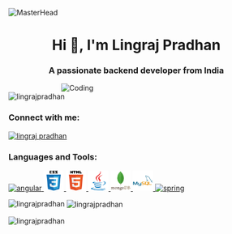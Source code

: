 ![MasterHead](https://d3mxt5v3yxgcsr.cloudfront.net/courses/7141/course_7141_image.png)
<h1 align="center">Hi 👋, I'm Lingraj Pradhan</h1>
<h3 align="center">A passionate backend developer from India</h3>
<img align="right" alt="Coding" width="400" src="https://media1.giphy.com/media/qgQUggAC3Pfv687qPC/giphy.gif">


<p align="left"> <img src="https://komarev.com/ghpvc/?username=lingrajpradhan&label=Profile%20views&color=0e75b6&style=flat" alt="lingrajpradhan" /> </p>

<h3 align="left">Connect with me:</h3>
<p align="left">
<a href="https://www.linkedin.com/in/lingraj-pradhan-10637666/" target="blank"><img align="center" src="https://raw.githubusercontent.com/rahuldkjain/github-profile-readme-generator/master/src/images/icons/Social/linked-in-alt.svg" alt="lingraj pradhan" height="30" width="40" /></a>
</p>

<h3 align="left">Languages and Tools:</h3>
<p align="left"> <a href="https://angular.io" target="_blank" rel="noreferrer"> <img src="https://angular.io/assets/images/logos/angular/angular.svg" alt="angular" width="40" height="40"/> </a> <a href="https://www.w3schools.com/css/" target="_blank" rel="noreferrer"> <img src="https://raw.githubusercontent.com/devicons/devicon/master/icons/css3/css3-original-wordmark.svg" alt="css3" width="40" height="40"/> </a> <a href="https://www.w3.org/html/" target="_blank" rel="noreferrer"> <img src="https://raw.githubusercontent.com/devicons/devicon/master/icons/html5/html5-original-wordmark.svg" alt="html5" width="40" height="40"/> </a> <a href="https://www.java.com" target="_blank" rel="noreferrer"> <img src="https://raw.githubusercontent.com/devicons/devicon/master/icons/java/java-original.svg" alt="java" width="40" height="40"/> </a> <a href="https://www.mongodb.com/" target="_blank" rel="noreferrer"> <img src="https://raw.githubusercontent.com/devicons/devicon/master/icons/mongodb/mongodb-original-wordmark.svg" alt="mongodb" width="40" height="40"/> </a> <a href="https://www.mysql.com/" target="_blank" rel="noreferrer"> <img src="https://raw.githubusercontent.com/devicons/devicon/master/icons/mysql/mysql-original-wordmark.svg" alt="mysql" width="40" height="40"/> </a> <a href="https://spring.io/" target="_blank" rel="noreferrer"> <img src="https://www.vectorlogo.zone/logos/springio/springio-icon.svg" alt="spring" width="40" height="40"/> </a> </p>

<p><img align="left" src="https://github-readme-stats.vercel.app/api/top-langs?username=lingrajpradhan&show_icons=true&locale=en&layout=compact" alt="lingrajpradhan" /></p>

<p>&nbsp;<img align="center" src="https://github-readme-stats.vercel.app/api?username=lingrajpradhan&show_icons=true&locale=en" alt="lingrajpradhan" /></p>

<p><img align="center" src="https://github-readme-streak-stats.herokuapp.com/?user=lingrajpradhan&" alt="lingrajpradhan" /></p>
